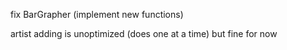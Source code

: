 fix BarGrapher (implement new functions)

artist adding is unoptimized (does one at a time) but fine for now
